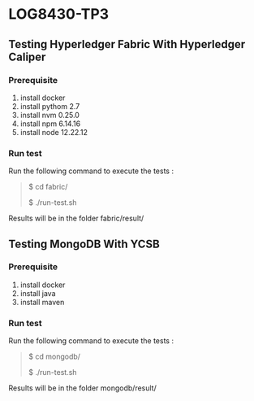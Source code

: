 # LOG8430-TP3
## Testing Hyperledger Fabric With Hyperledger Caliper
### Prerequisite
1. install docker
2. install pythom 2.7
3. install nvm 0.25.0
4. install npm 6.14.16 
5. install node 12.22.12
### Run test
Run the following command to execute the tests : 
> $ cd fabric/ 
>
> $ ./run-test.sh 

Results will be in the folder fabric/result/
## Testing MongoDB With YCSB
### Prerequisite
1. install docker
2. install java
3. install maven
### Run test
Run the following command to execute the tests : 
> $ cd mongodb/ 
>
> $ ./run-test.sh 

Results will be in the folder mongodb/result/
